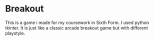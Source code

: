 # Breakout
This is a game i made for my coursework in Sixth Form. I used python tkinter. It is just like a classic arcade breakout game but with different playstyle.
